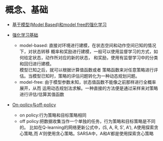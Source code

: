 
# 概念、基础

- [基于模型(Model Based)和model free的强化学习](https://itpcb.com/a/162657)
- [强化学习基础](http://itpcb.com/docs/MachineLearningNotes/17%E5%BC%BA%E5%8C%96%E5%AD%A6%E4%B9%A0.html)
  - model-based: 直接对环境进行建模，在状态空间和动作空间已知的情况下，对状态转移
  概率和奖励进行建模，一般可以使用监督学习的方式，如何给定状态，动作所对应的新的状态，
  和奖励，使用有监督学习中的分类和回归进行建模。  
  模型已知之后，就可以根据计算值函数或者
  策略函数来对任意策略进行评估。当模型已知时，策略的评估问题转化为一种动态规划问题。
  - model-free: 由于模型参数未知，状态值函数不能像之前那样进行全概率展开，从而
  运用动态规划法求解。一种直接的方法便是通过采样来对策略进行评估/估算其值函数
  
- [On-policy与off-policy](https://zhuanlan.zhihu.com/p/346433931)
  - on policy:行为策略和目标策略相同
  - off policy:把数据收集当作一个单独的任务，行为策略和目标策略是不同的。
  比如在Q-learning的网络更新公式中，(S, A, R, S', A'), A使用探索贪心策略,而
  A’则使用贪心策略。SARSA中，A和A‘都是使用探索贪心策略
  
